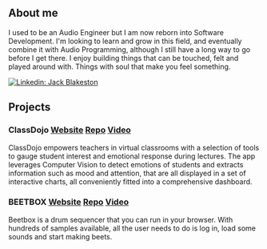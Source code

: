 ## About me

I used to be an Audio Engineer but I am now reborn into Software Development. I'm looking to learn and grow in this field, and eventually combine it with Audio Programming, although I still have a long way to go before I get there. I enjoy building things that can be touched, felt and played around with. Things with soul that make you feel something.

[![Linkedin: Jack Blakeston](https://img.shields.io/badge/-Jack_Blakeston-blue?style=flat-square&logo=Linkedin&logoColor=white&link=https://www.linkedin.com/in/jack-blakeston/)](https://www.linkedin.com/in/jack-blakeston/)


## Projects 

### ClassDojo  [Website](www.staging.classdojo.ninja) [Repo](https://github.com/class-dojo) [Video](https://youtu.be/bhY3u7Vx_6A)
ClassDojo empowers teachers in virtual classrooms with a selection of tools to gauge student interest and emotional response during lectures. The app leverages Computer Vision to detect emotions of students and extracts information such as mood and attention, that are all displayed in a set of interactive charts, all conveniently fitted into a comprehensive dashboard.

### BEETBOX  [Website](https://beetbox.netlify.app/) [Repo](https://github.com/JackBlakeston/BEETBOX) [Video](https://www.youtube.com/watch?v=e780VrMg_1k&ab_channel=JackBlakeston)
Beetbox is a drum sequencer that you can run in your browser. With hundreds of samples available, all the user needs to do is log in, load some sounds and start making beets.

